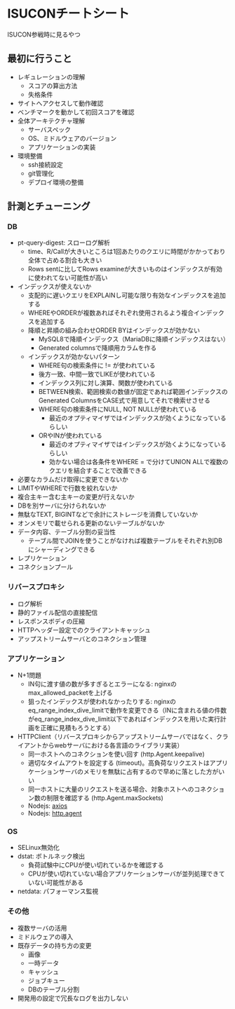 # ISUCONチートシート

ISUCON参戦時に見るやつ
## 最初に行うこと

- レギュレーションの理解
    - スコアの算出方法
    - 失格条件
- サイトへアクセスして動作確認
- ベンチマークを動かして初回スコアを確認
- 全体アーキテクチャ理解
    - サーバスペック
    - OS、ミドルウェアのバージョン
    - アプリケーションの実装
- 環境整備
    - ssh接続設定
    - git管理化
    - デプロイ環境の整備

## 計測とチューニング

### DB

- pt-query-digest: スローログ解析
    - time、R/Callが大きいところは1回あたりのクエリに時間がかかっており全体で占める割合も大きい
    - Rows sentに比してRows examineが大きいものはインデックスが有効に使われてない可能性が高い
- インデックスが使えないか
    - 支配的に遅いクエリをEXPLAINし可能な限り有効なインデックスを追加する
    - WHEREやORDERが複数あればそれぞれ使用されるよう複合インデックスを追加する
    - 降順と昇順の組み合わせORDER BYはインデックスが効かない
        - MySQL8で降順インデックス（MariaDBに降順インデックスはない）
        - Generated columnsで降順用カラムを作る
    - インデックスが効かないパターン
        - WHERE句の検索条件に != が使われている
        - 後方一致、中間一致でLIKEが使われている
        - インデックス列に対し演算、関数が使われている
        - BETWEEN検索、範囲検索の数値が固定であれば範囲インデックスのGenerated ColumnsをCASE式で用意してそれで検索せさせる
        - WHERE句の検索条件にNULL, NOT NULLが使われている
            - 最近のオプティマイザではインデックスが効くようになっているらしい
        - ORやINが使われている
            - 最近のオプティマイザではインデックスが効くようになっているらしい
            - 効かない場合は各条件をWHERE = で分けてUNION ALLで複数のクエリを結合することで改善できる
- 必要なカラムだけ取得に変更できないか
- LIMITやWHEREで行数を絞れないか
- 複合主キー含む主キーの変更が行えないか
- DBを別サーバに分けられないか
- 無駄なTEXT, BIGINTなどで余計にストレージを消費していないか
- オンメモリで載せられる更新のないテーブルがないか
- データ内容、テーブル分割の妥当性
    - テーブル間でJOINを使うことがなければ複数テーブルをそれぞれ別DBにシャーディングできる
- レプリケーション
- コネクションプール

### リバースプロキシ

- ログ解析
- 静的ファイル配信の直接配信
- レスポンスボディの圧縮
- HTTPヘッダー設定でのクライアントキャッシュ
- アップストリームサーバとのコネクション管理

### アプリケーション

- N+1問題
    - IN句に渡す値の数が多すぎるとエラーになる: nginxのmax_allowed_packetを上げる
    - 狙ったインデックスが使われなかったりする: nginxのeq_range_index_dive_limitで動作を変更できる（INに含まれる値の件数がeq_range_index_dive_limit以下であればインデックスを用いた実行計画を正確に見積もろうとする）
- HTTPClient（リバースプロキシからアップストリームサーバではなく、クライアントからwebサーバにおける各言語のライブラリ実装）
    - 同一ホストへのコネクションを使い回す (http.Agent.keepalive)
    - 適切なタイムアウトを設定する (timeout)。高負荷なリクエストはアプリケーションサーバのメモリを無駄に占有するので早めに落とした方がいい
    - 同一ホストに大量のリクエストを送る場合、対象ホストへのコネクション数の制限を確認する (http.Agent.maxSockets)
    - Nodejs: [axios](https://axios-http.com/docs/req_config)
    - Nodejs: [http.agent](https://nodejs.org/api/http.html#class-httpagent)

### OS

- SELinux無効化
- dstat: ボトルネック検出
    - 負荷試験中にCPUが使い切れているかを確認する
    - CPUが使い切れていない場合アプリケーションサーバが並列処理できていない可能性がある
- netdata: パフォーマンス監視

### その他

- 複数サーバの活用
- ミドルウェアの導入
- 既存データの持ち方の変更
    - 画像
    - 一時データ
    - キャッシュ
    - ジョブキュー
    - DBのテーブル分割
- 開発用の設定で冗長なログを出力しない